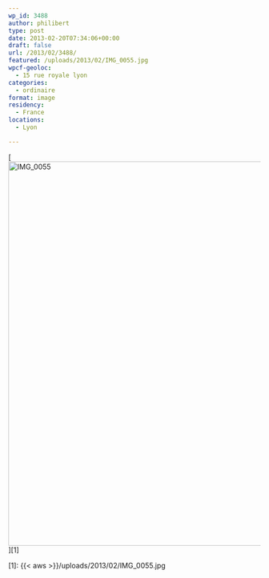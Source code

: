 ```yaml
---
wp_id: 3488
author: philibert
type: post
date: 2013-02-20T07:34:06+00:00
draft: false
url: /2013/02/3488/
featured: /uploads/2013/02/IMG_0055.jpg
wpcf-geoloc:
  - 15 rue royale lyon
categories:
  - ordinaire
format: image
residency:
  - France
locations:
  - Lyon

---
```

[<img src="{{< aws >}}/uploads/2013/02/IMG_0055-1024x768.jpg" alt="IMG_0055" width="1024" height="768" class="alignleft size-large wp-image-3489" srcset="{{< aws >}}/uploads/2013/02/IMG_0055-1024x768.jpg 1024w, {{< aws >}}/uploads/2013/02/IMG_0055-300x225.jpg 300w, {{< aws >}}/uploads/2013/02/IMG_0055-263x197.jpg 263w, {{< aws >}}/uploads/2013/02/IMG_0055-650x487.jpg 650w" sizes="(max-width: 1024px) 100vw, 1024px" />][1]

 [1]: {{< aws >}}/uploads/2013/02/IMG_0055.jpg